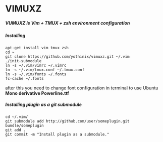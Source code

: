 VIMUXZ
======
##### VUMUXZ is Vim + TMUX + zsh environment configuration

##### Installing
```
apt-get install vim tmux zsh
cd ~
git clone https://github.com/yothinix/vimuxz.git ~/.vim
./init-submodule
ln -s ~/.vim/vimrc ~/.vimrc
ln -s ~/.vim/tmux.conf ~/.tmux.conf
ln -s ~/.vim/fonts ~/.fonts
fc-cache ~/.fonts
```

after this you need to change font configuration in terminal to use Ubuntu **Mono derivative Powerline.ttf**

##### Installing plugin as a git submodule
```
cd ~/.vim/
git submodule add http://github.com/user/someplugin.git bundle/someplugin
git add .
git commit -m "Install plugin as a submodule."
```
